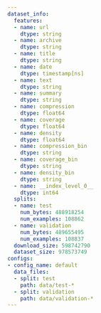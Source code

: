 ```yaml
---
dataset_info:
  features:
  - name: url
    dtype: string
  - name: archive
    dtype: string
  - name: title
    dtype: string
  - name: date
    dtype: timestamp[ns]
  - name: text
    dtype: string
  - name: summary
    dtype: string
  - name: compression
    dtype: float64
  - name: coverage
    dtype: float64
  - name: density
    dtype: float64
  - name: compression_bin
    dtype: string
  - name: coverage_bin
    dtype: string
  - name: density_bin
    dtype: string
  - name: __index_level_0__
    dtype: int64
  splits:
  - name: test
    num_bytes: 488918254
    num_examples: 108862
  - name: validation
    num_bytes: 489655495
    num_examples: 108837
  download_size: 598742790
  dataset_size: 978573749
configs:
- config_name: default
  data_files:
  - split: test
    path: data/test-*
  - split: validation
    path: data/validation-*
---
```

